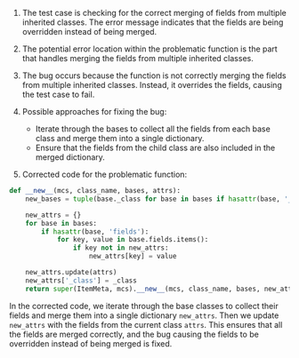 1. The test case is checking for the correct merging of fields from multiple inherited classes. The error message indicates that the fields are being overridden instead of being merged.

2. The potential error location within the problematic function is the part that handles merging the fields from multiple inherited classes.

3. The bug occurs because the function is not correctly merging the fields from multiple inherited classes. Instead, it overrides the fields, causing the test case to fail.

4. Possible approaches for fixing the bug:
   - Iterate through the bases to collect all the fields from each base class and merge them into a single dictionary.
   - Ensure that the fields from the child class are also included in the merged dictionary.

5. Corrected code for the problematic function:

```python
def __new__(mcs, class_name, bases, attrs):
    new_bases = tuple(base._class for base in bases if hasattr(base, '_class'))

    new_attrs = {}
    for base in bases:
        if hasattr(base, 'fields'):
            for key, value in base.fields.items():
                if key not in new_attrs:
                    new_attrs[key] = value

    new_attrs.update(attrs)
    new_attrs['_class'] = _class
    return super(ItemMeta, mcs).__new__(mcs, class_name, bases, new_attrs)
```

In the corrected code, we iterate through the base classes to collect their fields and merge them into a single dictionary `new_attrs`. Then we update `new_attrs` with the fields from the current class `attrs`. This ensures that all the fields are merged correctly, and the bug causing the fields to be overridden instead of being merged is fixed.